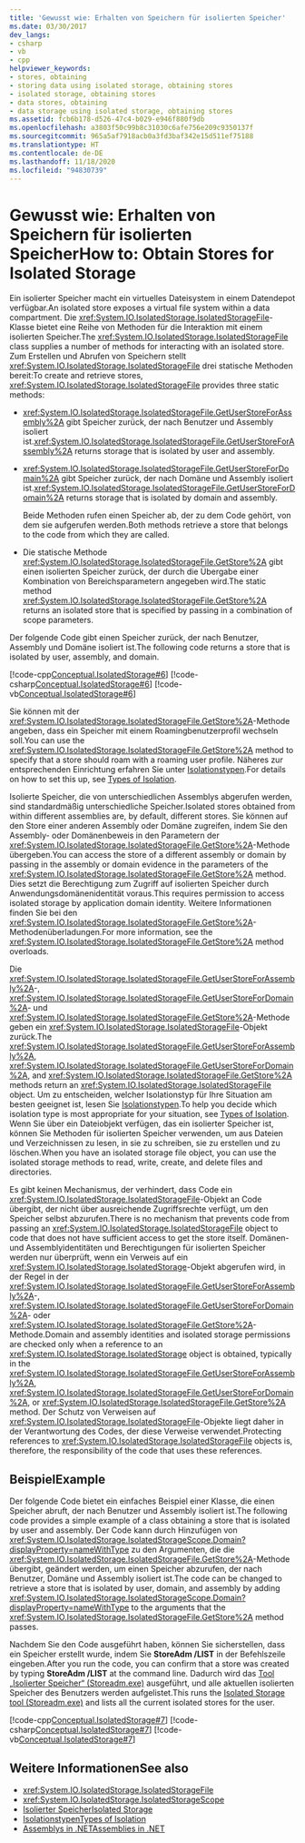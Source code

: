 ```yaml
---
title: 'Gewusst wie: Erhalten von Speichern für isolierten Speicher'
ms.date: 03/30/2017
dev_langs:
- csharp
- vb
- cpp
helpviewer_keywords:
- stores, obtaining
- storing data using isolated storage, obtaining stores
- isolated storage, obtaining stores
- data stores, obtaining
- data storage using isolated storage, obtaining stores
ms.assetid: fcb6b178-d526-47c4-b029-e946f880f9db
ms.openlocfilehash: a3803f50c99b8c31030c6afe756e209c9350137f
ms.sourcegitcommit: 965a5af7918acb0a3fd3baf342e15d511ef75188
ms.translationtype: HT
ms.contentlocale: de-DE
ms.lasthandoff: 11/18/2020
ms.locfileid: "94830739"
---
```

# <a name="how-to-obtain-stores-for-isolated-storage"></a><span data-ttu-id="04f34-102">Gewusst wie: Erhalten von Speichern für isolierten Speicher</span><span class="sxs-lookup"><span data-stu-id="04f34-102">How to: Obtain Stores for Isolated Storage</span></span>
<span data-ttu-id="04f34-103">Ein isolierter Speicher macht ein virtuelles Dateisystem in einem Datendepot verfügbar.</span><span class="sxs-lookup"><span data-stu-id="04f34-103">An isolated store exposes a virtual file system within a data compartment.</span></span> <span data-ttu-id="04f34-104">Die <xref:System.IO.IsolatedStorage.IsolatedStorageFile>-Klasse bietet eine Reihe von Methoden für die Interaktion mit einem isolierten Speicher.</span><span class="sxs-lookup"><span data-stu-id="04f34-104">The <xref:System.IO.IsolatedStorage.IsolatedStorageFile> class supplies a number of methods for interacting with an isolated store.</span></span> <span data-ttu-id="04f34-105">Zum Erstellen und Abrufen von Speichern stellt <xref:System.IO.IsolatedStorage.IsolatedStorageFile> drei statische Methoden bereit:</span><span class="sxs-lookup"><span data-stu-id="04f34-105">To create and retrieve stores, <xref:System.IO.IsolatedStorage.IsolatedStorageFile> provides three static methods:</span></span>  
  
- <span data-ttu-id="04f34-106"><xref:System.IO.IsolatedStorage.IsolatedStorageFile.GetUserStoreForAssembly%2A> gibt Speicher zurück, der nach Benutzer und Assembly isoliert ist.</span><span class="sxs-lookup"><span data-stu-id="04f34-106"><xref:System.IO.IsolatedStorage.IsolatedStorageFile.GetUserStoreForAssembly%2A> returns storage that is isolated by user and assembly.</span></span>  
  
- <span data-ttu-id="04f34-107"><xref:System.IO.IsolatedStorage.IsolatedStorageFile.GetUserStoreForDomain%2A> gibt Speicher zurück, der nach Domäne und Assembly isoliert ist.</span><span class="sxs-lookup"><span data-stu-id="04f34-107"><xref:System.IO.IsolatedStorage.IsolatedStorageFile.GetUserStoreForDomain%2A> returns storage that is isolated by domain and assembly.</span></span>  
  
     <span data-ttu-id="04f34-108">Beide Methoden rufen einen Speicher ab, der zu dem Code gehört, von dem sie aufgerufen werden.</span><span class="sxs-lookup"><span data-stu-id="04f34-108">Both methods retrieve a store that belongs to the code from which they are called.</span></span>  
  
- <span data-ttu-id="04f34-109">Die statische Methode <xref:System.IO.IsolatedStorage.IsolatedStorageFile.GetStore%2A> gibt einen isolierten Speicher zurück, der durch die Übergabe einer Kombination von Bereichsparametern angegeben wird.</span><span class="sxs-lookup"><span data-stu-id="04f34-109">The static method <xref:System.IO.IsolatedStorage.IsolatedStorageFile.GetStore%2A> returns an isolated store that is specified by passing in a combination of scope parameters.</span></span>  
  
 <span data-ttu-id="04f34-110">Der folgende Code gibt einen Speicher zurück, der nach Benutzer, Assembly und Domäne isoliert ist.</span><span class="sxs-lookup"><span data-stu-id="04f34-110">The following code returns a store that is isolated by user, assembly, and domain.</span></span>  
  
 [!code-cpp[Conceptual.IsolatedStorage#6](../../../samples/snippets/cpp/VS_Snippets_CLR/conceptual.isolatedstorage/cpp/source6.cpp#6)]
 [!code-csharp[Conceptual.IsolatedStorage#6](../../../samples/snippets/csharp/VS_Snippets_CLR/conceptual.isolatedstorage/cs/source6.cs#6)]
 [!code-vb[Conceptual.IsolatedStorage#6](../../../samples/snippets/visualbasic/VS_Snippets_CLR/conceptual.isolatedstorage/vb/source6.vb#6)]  
  
 <span data-ttu-id="04f34-111">Sie können mit der <xref:System.IO.IsolatedStorage.IsolatedStorageFile.GetStore%2A>-Methode angeben, dass ein Speicher mit einem Roamingbenutzerprofil wechseln soll.</span><span class="sxs-lookup"><span data-stu-id="04f34-111">You can use the <xref:System.IO.IsolatedStorage.IsolatedStorageFile.GetStore%2A> method to specify that a store should roam with a roaming user profile.</span></span> <span data-ttu-id="04f34-112">Näheres zur entsprechenden Einrichtung erfahren Sie unter [Isolationstypen](types-of-isolation.md).</span><span class="sxs-lookup"><span data-stu-id="04f34-112">For details on how to set this up, see [Types of Isolation](types-of-isolation.md).</span></span>  
  
 <span data-ttu-id="04f34-113">Isolierte Speicher, die von unterschiedlichen Assemblys abgerufen werden, sind standardmäßig unterschiedliche Speicher.</span><span class="sxs-lookup"><span data-stu-id="04f34-113">Isolated stores obtained from within different assemblies are, by default, different stores.</span></span> <span data-ttu-id="04f34-114">Sie können auf den Store einer anderen Assembly oder Domäne zugreifen, indem Sie den Assembly- oder Domänenbeweis in den Parametern der <xref:System.IO.IsolatedStorage.IsolatedStorageFile.GetStore%2A>-Methode übergeben.</span><span class="sxs-lookup"><span data-stu-id="04f34-114">You can access the store of a different assembly or domain by passing in the assembly or domain evidence in the parameters of the <xref:System.IO.IsolatedStorage.IsolatedStorageFile.GetStore%2A> method.</span></span> <span data-ttu-id="04f34-115">Dies setzt die Berechtigung zum Zugriff auf isolierten Speicher durch Anwendungsdomänenidentität voraus.</span><span class="sxs-lookup"><span data-stu-id="04f34-115">This requires permission to access isolated storage by application domain identity.</span></span> <span data-ttu-id="04f34-116">Weitere Informationen finden Sie bei den <xref:System.IO.IsolatedStorage.IsolatedStorageFile.GetStore%2A>-Methodenüberladungen.</span><span class="sxs-lookup"><span data-stu-id="04f34-116">For more information, see the <xref:System.IO.IsolatedStorage.IsolatedStorageFile.GetStore%2A> method overloads.</span></span>  
  
 <span data-ttu-id="04f34-117">Die <xref:System.IO.IsolatedStorage.IsolatedStorageFile.GetUserStoreForAssembly%2A>-, <xref:System.IO.IsolatedStorage.IsolatedStorageFile.GetUserStoreForDomain%2A>- und <xref:System.IO.IsolatedStorage.IsolatedStorageFile.GetStore%2A>-Methode geben ein <xref:System.IO.IsolatedStorage.IsolatedStorageFile>-Objekt zurück.</span><span class="sxs-lookup"><span data-stu-id="04f34-117">The <xref:System.IO.IsolatedStorage.IsolatedStorageFile.GetUserStoreForAssembly%2A>, <xref:System.IO.IsolatedStorage.IsolatedStorageFile.GetUserStoreForDomain%2A>, and <xref:System.IO.IsolatedStorage.IsolatedStorageFile.GetStore%2A> methods return an <xref:System.IO.IsolatedStorage.IsolatedStorageFile> object.</span></span> <span data-ttu-id="04f34-118">Um zu entscheiden, welcher Isolationstyp für Ihre Situation am besten geeignet ist, lesen Sie [Isolationstypen](types-of-isolation.md).</span><span class="sxs-lookup"><span data-stu-id="04f34-118">To help you decide which isolation type is most appropriate for your situation, see [Types of Isolation](types-of-isolation.md).</span></span> <span data-ttu-id="04f34-119">Wenn Sie über ein Dateiobjekt verfügen, das ein isolierter Speicher ist, können Sie Methoden für isolierten Speicher verwenden, um aus Dateien und Verzeichnissen zu lesen, in sie zu schreiben, sie zu erstellen und zu löschen.</span><span class="sxs-lookup"><span data-stu-id="04f34-119">When you have an isolated storage file object, you can use the isolated storage methods to read, write, create, and delete files and directories.</span></span>  
  
 <span data-ttu-id="04f34-120">Es gibt keinen Mechanismus, der verhindert, dass Code ein <xref:System.IO.IsolatedStorage.IsolatedStorageFile>-Objekt an Code übergibt, der nicht über ausreichende Zugriffsrechte verfügt, um den Speicher selbst abzurufen.</span><span class="sxs-lookup"><span data-stu-id="04f34-120">There is no mechanism that prevents code from passing an <xref:System.IO.IsolatedStorage.IsolatedStorageFile> object to code that does not have sufficient access to get the store itself.</span></span> <span data-ttu-id="04f34-121">Domänen- und Assemblyidentitäten und Berechtigungen für isolierten Speicher werden nur überprüft, wenn ein Verweis auf ein <xref:System.IO.IsolatedStorage.IsolatedStorage>-Objekt abgerufen wird, in der Regel in der <xref:System.IO.IsolatedStorage.IsolatedStorageFile.GetUserStoreForAssembly%2A>-, <xref:System.IO.IsolatedStorage.IsolatedStorageFile.GetUserStoreForDomain%2A>- oder <xref:System.IO.IsolatedStorage.IsolatedStorageFile.GetStore%2A>-Methode.</span><span class="sxs-lookup"><span data-stu-id="04f34-121">Domain and assembly identities and isolated storage permissions are checked only when a reference to an <xref:System.IO.IsolatedStorage.IsolatedStorage> object is obtained, typically in the <xref:System.IO.IsolatedStorage.IsolatedStorageFile.GetUserStoreForAssembly%2A>, <xref:System.IO.IsolatedStorage.IsolatedStorageFile.GetUserStoreForDomain%2A>, or <xref:System.IO.IsolatedStorage.IsolatedStorageFile.GetStore%2A> method.</span></span> <span data-ttu-id="04f34-122">Der Schutz von Verweisen auf <xref:System.IO.IsolatedStorage.IsolatedStorageFile>-Objekte liegt daher in der Verantwortung des Codes, der diese Verweise verwendet.</span><span class="sxs-lookup"><span data-stu-id="04f34-122">Protecting references to <xref:System.IO.IsolatedStorage.IsolatedStorageFile> objects is, therefore, the responsibility of the code that uses these references.</span></span>  
  
## <a name="example"></a><span data-ttu-id="04f34-123">Beispiel</span><span class="sxs-lookup"><span data-stu-id="04f34-123">Example</span></span>  
 <span data-ttu-id="04f34-124">Der folgende Code bietet ein einfaches Beispiel einer Klasse, die einen Speicher abruft, der nach Benutzer und Assembly isoliert ist.</span><span class="sxs-lookup"><span data-stu-id="04f34-124">The following code provides a simple example of a class obtaining a store that is isolated by user and assembly.</span></span> <span data-ttu-id="04f34-125">Der Code kann durch Hinzufügen von <xref:System.IO.IsolatedStorage.IsolatedStorageScope.Domain?displayProperty=nameWithType> zu den Argumenten, die die <xref:System.IO.IsolatedStorage.IsolatedStorageFile.GetStore%2A>-Methode übergibt, geändert werden, um einen Speicher abzurufen, der nach Benutzer, Domäne und Assembly isoliert ist.</span><span class="sxs-lookup"><span data-stu-id="04f34-125">The code can be changed to retrieve a store that is isolated by user, domain, and assembly by adding <xref:System.IO.IsolatedStorage.IsolatedStorageScope.Domain?displayProperty=nameWithType> to the arguments that the <xref:System.IO.IsolatedStorage.IsolatedStorageFile.GetStore%2A> method passes.</span></span>  
  
 <span data-ttu-id="04f34-126">Nachdem Sie den Code ausgeführt haben, können Sie sicherstellen, dass ein Speicher erstellt wurde, indem Sie **StoreAdm /LIST** in der Befehlszeile eingeben.</span><span class="sxs-lookup"><span data-stu-id="04f34-126">After you run the code, you can confirm that a store was created by typing **StoreAdm /LIST** at the command line.</span></span> <span data-ttu-id="04f34-127">Dadurch wird das [Tool „Isolierter Speicher“ (Storeadm.exe)](../../framework/tools/storeadm-exe-isolated-storage-tool.md) ausgeführt, und alle aktuellen isolierten Speicher des Benutzers werden aufgelistet.</span><span class="sxs-lookup"><span data-stu-id="04f34-127">This runs the [Isolated Storage tool (Storeadm.exe)](../../framework/tools/storeadm-exe-isolated-storage-tool.md) and lists all the current isolated stores for the user.</span></span>  
  
 [!code-cpp[Conceptual.IsolatedStorage#7](../../../samples/snippets/cpp/VS_Snippets_CLR/conceptual.isolatedstorage/cpp/source6.cpp#7)]
 [!code-csharp[Conceptual.IsolatedStorage#7](../../../samples/snippets/csharp/VS_Snippets_CLR/conceptual.isolatedstorage/cs/source6.cs#7)]
 [!code-vb[Conceptual.IsolatedStorage#7](../../../samples/snippets/visualbasic/VS_Snippets_CLR/conceptual.isolatedstorage/vb/source6.vb#7)]  
  
## <a name="see-also"></a><span data-ttu-id="04f34-128">Weitere Informationen</span><span class="sxs-lookup"><span data-stu-id="04f34-128">See also</span></span>

- <xref:System.IO.IsolatedStorage.IsolatedStorageFile>
- <xref:System.IO.IsolatedStorage.IsolatedStorageScope>
- [<span data-ttu-id="04f34-129">Isolierter Speicher</span><span class="sxs-lookup"><span data-stu-id="04f34-129">Isolated Storage</span></span>](isolated-storage.md)
- [<span data-ttu-id="04f34-130">Isolationstypen</span><span class="sxs-lookup"><span data-stu-id="04f34-130">Types of Isolation</span></span>](types-of-isolation.md)
- [<span data-ttu-id="04f34-131">Assemblys in .NET</span><span class="sxs-lookup"><span data-stu-id="04f34-131">Assemblies in .NET</span></span>](../assembly/index.md)
